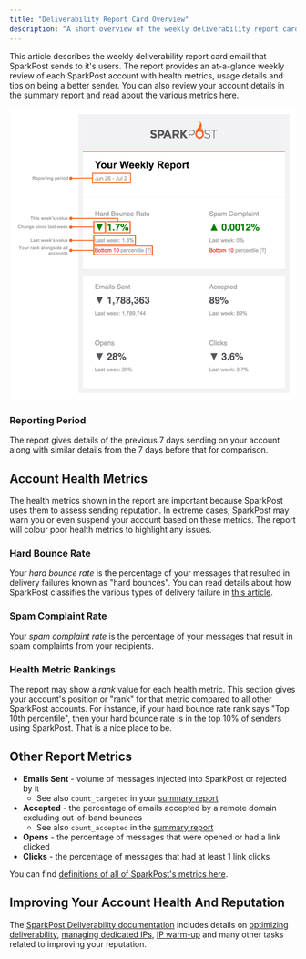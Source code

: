 ```yaml
---
title: "Deliverability Report Card Overview"
description: "A short overview of the weekly deliverability report card email"
---
```


This article describes the weekly deliverability report card email that SparkPost sends to it's users. The report provides an at-a-glance weekly review of each SparkPost account with health metrics, usage details and tips on being a better sender. You can also review your account details in the [summary report](https://app.sparkpost.com/reports/summary) and [read about the various metrics here](https://www.sparkpost.com/docs/reporting/metrics-definitions/).

![Deliverability Report Card](media/report-card/d12y-report-card.png)

### Reporting Period

The report gives details of the previous 7 days sending on your account along with similar details from the 7 days before that for comparison.

## Account Health Metrics 

The health metrics shown in the report are important because SparkPost uses them to assess sending reputation. In extreme cases, SparkPost may warn you or even suspend your account based on these metrics. The report will colour poor health metrics to highlight any issues.

### Hard Bounce Rate

Your _hard bounce rate_ is the percentage of your messages that resulted in delivery failures known as "hard bounces". You can read details about how SparkPost classifies the various types of delivery failure in [this article](https://www.sparkpost.com/docs/deliverability/bounce-classification-codes/).

### Spam Complaint Rate

Your _spam complaint rate_ is the percentage of your messages that result in spam complaints from your recipients.

### Health Metric Rankings

The report may show a _rank_ value for each health metric. This section gives your account's position or "rank" for that metric compared to all other SparkPost accounts. For instance, if your hard bounce rate rank says "Top 10th percentile", then your hard bounce rate is in the top 10% of senders using SparkPost. That is a nice place to be.

## Other Report Metrics

 - **Emails Sent** - volume of messages injected into SparkPost or rejected by it
   - See also `count_targeted` in your [summary report](https://app.sparkpost.com/reports/summary)
 - **Accepted** - the percentage of emails accepted by a remote domain excluding out-of-band bounces
   - See also `count_accepted` in the [summary report](https://app.sparkpost.com/reports/summary)
 - **Opens** - the percentage of messages that were opened or had a link clicked
 - **Clicks** - the percentage of messages that had at least 1 link clicks

You can find [definitions of all of SparkPost's metrics here](https://developers.sparkpost.com/api/metrics.html#header-metrics-api-deliverability-glossary).

## Improving Your Account Health And Reputation

The [SparkPost Deliverability documentation](https://www.sparkpost.com/docs/deliverability/) includes details on [optimizing deliverability](https://www.sparkpost.com/docs/deliverability/optimizing-deliverability-and-inbox-placement/), [managing dedicated IPs](https://www.sparkpost.com/docs/deliverability/dedicated-ip-pools/), [IP warm-up](https://www.sparkpost.com/docs/deliverability/ip-warm-up-overview/) and many other tasks related to improving your reputation.

